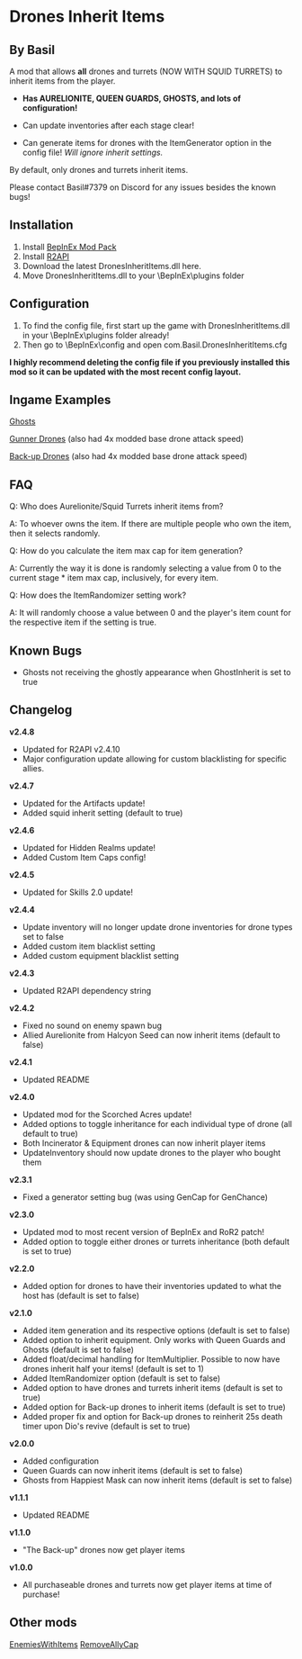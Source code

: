 # Drones Inherit Items
## By Basil
A mod that allows **all** drones and turrets (NOW WITH SQUID TURRETS) to inherit items from the player.

- **Has AURELIONITE, QUEEN GUARDS, GHOSTS, and lots of configuration!** 

- Can update inventories after each stage clear!

- Can generate items for drones with the ItemGenerator option in the config file! *Will ignore inherit settings.*

By default, only drones and turrets inherit items.

Please contact Basil#7379 on Discord for any issues besides the known bugs!

## Installation
1. Install [BepInEx Mod Pack](https://thunderstore.io/package/bbepis/BepInExPack/)
2. Install [R2API](https://thunderstore.io/package/tristanmcpherson/R2API/)
3. Download the latest DronesInheritItems.dll here.
4. Move DronesInheritItems.dll to your \BepInEx\plugins folder

## Configuration

1. To find the config file, first start up the game with DronesInheritItems.dll in your \BepInEx\plugins folder already!
2. Then go to \BepInEx\config and open com.Basil.DronesInheritItems.cfg

**I highly recommend deleting the config file if you previously installed this mod so it can be updated with the most recent config layout.**

## Ingame Examples

[Ghosts](https://www.youtube.com/watch?v=8OT75rt7Bro)

[Gunner Drones](https://www.youtube.com/watch?v=aDg-Q41yez8&feature=youtu.be) (also had 4x modded base drone attack speed)

[Back-up Drones](https://www.youtube.com/watch?v=vYXISaecv74&feature=youtu.be) (also had 4x modded base drone attack speed)

## FAQ

Q: Who does Aurelionite/Squid Turrets inherit items from?

A: To whoever owns the item. If there are multiple people who own the item, then it selects randomly.

Q: How do you calculate the item max cap for item generation?

A: Currently the way it is done is randomly selecting a value from 0 to the current stage * item max cap, inclusively, for every item.

Q: How does the ItemRandomizer setting work?

A: It will randomly choose a value between 0 and the player's item count for the respective item if the setting is true.

## Known Bugs

- Ghosts not receiving the ghostly appearance when GhostInherit is set to true

## Changelog

**v2.4.8**

- Updated for R2API v2.4.10
- Major configuration update allowing for custom blacklisting for specific allies.

**v2.4.7**

- Updated for the Artifacts update!
- Added squid inherit setting (default to true)

**v2.4.6**

- Updated for Hidden Realms update!
- Added Custom Item Caps config!

**v2.4.5**

- Updated for Skills 2.0 update!

**v2.4.4**

- Update inventory will no longer update drone inventories for drone types set to false
- Added custom item blacklist setting
- Added custom equipment blacklist setting

**v2.4.3**

- Updated R2API dependency string

**v2.4.2**

- Fixed no sound on enemy spawn bug 
- Allied Aurelionite from Halcyon Seed can now inherit items (default to false)

**v2.4.1**

- Updated README

**v2.4.0**

- Updated mod for the Scorched Acres update!
- Added options to toggle inheritance for each individual type of drone (all default to true)
- Both Incinerator & Equipment drones can now inherit player items
- UpdateInventory should now update drones to the player who bought them

**v2.3.1** 

- Fixed a generator setting bug (was using GenCap for GenChance)

**v2.3.0** 

- Updated mod to most recent version of BepInEx and RoR2 patch!
- Added option to toggle either drones or turrets inheritance (both default is set to true)

**v2.2.0** 

- Added option for drones to have their inventories updated to what the host has (default is set to false)

**v2.1.0** 

- Added item generation and its respective options (default is set to false)
- Added option to inherit equipment. Only works with Queen Guards and Ghosts (default is set to false)
- Added float/decimal handling for ItemMultiplier. Possible to now have drones inherit half your items! (default is set to 1)
- Added ItemRandomizer option (default is set to false)
- Added option to have drones and turrets inherit items (default is set to true)
- Added option for Back-up drones to inherit items (default is set to true)
- Added proper fix and option for Back-up drones to reinherit 25s death timer upon Dio's revive (default is set to true)

**v2.0.0**

- Added configuration
- Queen Guards can now inherit items (default is set to false)
- Ghosts from Happiest Mask can now inherit items (default is set to false)

**v1.1.1**

- Updated README

**v1.1.0**

- "The Back-up" drones now get player items

**v1.0.0**

- All purchaseable drones and turrets now get player items at time of purchase!

## Other mods

[EnemiesWithItems](https://thunderstore.io/package/BasilPanda/EnemiesWithItems/)
[RemoveAllyCap](https://thunderstore.io/package/BasilPanda/RemoveAllyCap/)